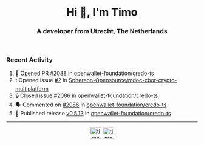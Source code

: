 <h1 align="center">Hi 👋, I'm Timo</h1>
<h3 align="center">A developer from Utrecht, The Netherlands</h3>
<br/>
<!-- https://github.com/rahuldkjain/github-profile-readme-generator --!>

<!--  <p align="left"><img src="https://github-readme-stats.vercel.app/api?username=timoglastra&show_icons=true&count_private=true&" alt="timoglastra" /></p> --!>

<!--
Github language stats
<p align="left"><img src="https://github-readme-stats.vercel.app/api/top-langs/?username=timoglastra&layout=compact" alt="timoglastra" /><p>
-->

<!-- Codestats language stats -->
<!-- <p align="left"><img src="https://codestats-readme.vercel.app/api/top-langs/?username=timoglastra&layout=compact&language_count=12" alt="timoglastra" /><p>    --!>
  
<h3>Recent Activity</h3>

<!--START_SECTION:activity-->
1. 💪 Opened PR [#2088](https://github.com/openwallet-foundation/credo-ts/pull/2088) in [openwallet-foundation/credo-ts](https://github.com/openwallet-foundation/credo-ts)
2. ❗ Opened issue [#2](https://github.com/Sphereon-Opensource/mdoc-cbor-crypto-multiplatform/issues/2) in [Sphereon-Opensource/mdoc-cbor-crypto-multiplatform](https://github.com/Sphereon-Opensource/mdoc-cbor-crypto-multiplatform)
3. 🔒 Closed issue [#2086](https://github.com/openwallet-foundation/credo-ts/issues/2086) in [openwallet-foundation/credo-ts](https://github.com/openwallet-foundation/credo-ts)
4. 🗣 Commented on [#2086](https://github.com/openwallet-foundation/credo-ts/issues/2086#issuecomment-2463016360) in [openwallet-foundation/credo-ts](https://github.com/openwallet-foundation/credo-ts)
5. 🚀 Published release [v0.5.13](https://github.com/openwallet-foundation/credo-ts/releases/tag/v0.5.13) in [openwallet-foundation/credo-ts](https://github.com/openwallet-foundation/credo-ts)
<!--END_SECTION:activity-->

---

<p align="center">
<a href="https://twitter.com/timoglastra" target="blank"><img align="center" src="https://cdn.jsdelivr.net/npm/simple-icons@3.0.1/icons/twitter.svg" alt="timoglastra" height="30" width="30" /></a>
<a href="https://linkedin.com/in/timoglastra" target="blank"><img align="center" src="https://cdn.jsdelivr.net/npm/simple-icons@3.0.1/icons/linkedin.svg" alt="timoglastra" height="30" width="30" /></a>
</p>



